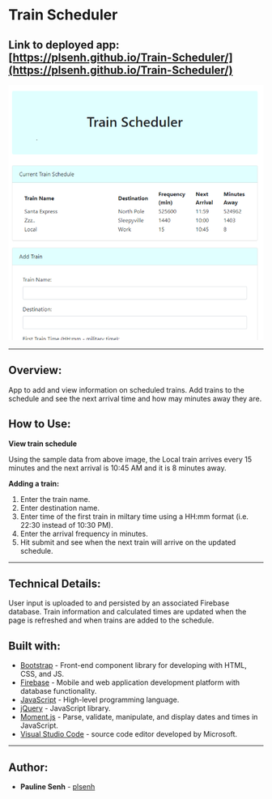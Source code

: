 # Train Scheduler

## Link to deployed app: [https://plsenh.github.io/Train-Scheduler/](https://plsenh.github.io/Train-Scheduler/)

![screenshot](./assets/images/TrainScheduler.PNG)

---

## Overview:

App to add and view information on scheduled trains. Add trains to the schedule and see the next arrival time and how may minutes away they are.

## How to Use:

**View train schedule**

Using the sample data from above image, the Local train arrives every 15 minutes and the next arrival is 10:45 AM and it is 8 minutes away.

**Adding a train:**

1. Enter the train name.
2. Enter destination name.
3. Enter time of the first train in miltary time using a HH:mm format (i.e. 22:30 instead of 10:30 PM).
4. Enter the arrival frequency in minutes.
5. Hit submit and see when the next train will arrive on the updated schedule.

---

## Technical Details:

User input is uploaded to and persisted by an associated Firebase database. Train information and calculated times are updated when the page is refreshed and when trains are added to the schedule.

## Built with:

- [Bootstrap](https://getbootstrap.com/) - Front-end component library for developing with HTML, CSS, and JS.
- [Firebase](https://firebase.google.com/) - Mobile and web application development platform with database functionality.
- [JavaScript](https://developer.mozilla.org/en-US/docs/Web/JavaScript) - High-level programming language.
- [jQuery](https://jquery.com/) - JavaScript library.
- [Moment.js](https://momentjs.com/) - Parse, validate, manipulate, and display dates and times in JavaScript.
- [Visual Studio Code](https://code.visualstudio.com/) - source code editor developed by Microsoft.

---

## Author:

- **Pauline Senh** - [plsenh](https://github.com/plsenh)
